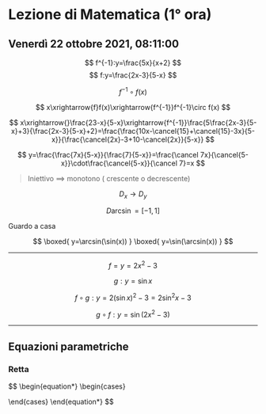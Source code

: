 # Lezione di Matematica (1° ora)
## Venerdì 22 ottobre 2021, 08:11:00


$$
f^{-1}:y=\frac{5x}{x+2}
$$
$$
f:y=\frac{2x-3}{5-x}
$$


$$
f^{-1}\circ f(x)
$$

$$
x\xrightarrow{f}f(x)\xrightarrow{f^{-1}}f^{-1}\circ f(x)
$$

$$
x\xrightarrow{}\frac{23-x}{5-x}\xrightarrow{f^{-1}}\frac{5\frac{2x-3}{5-x}+3}{\frac{2x-3}{5-x}+2}=\frac{\frac{10x-\cancel{15}+\cancel{15}-3x}{5-x}}{\frac{\cancel{2x}-3+10-\cancel{2x}}{5-x}}
$$



$$
y=\frac{\frac{7x}{5-x}}{\frac{7}{5-x}}=\frac{\cancel 7x}{\cancel{5-x}}\cdot\frac{\cancel{5-x}}{\cancel 7}=x
$$



> Iniettivo $\implies$ monotono ( crescente o decrescente)



$$
D_x \to D_y
$$


$$
D \arcsin = [-1,1]
$$


Guardo a casa

$$
\boxed{
y=\arcsin(\sin(x))
}
\boxed{
y=\sin(\arcsin(x))
}
$$


---



$$
f=y=2x^2-3
$$

$$
g:y=\sin x
$$

$$
f\circ g:y=2(\sin x)^2-3=2\sin^2x-3
$$

$$
g\circ f : y=\sin(2x^2-3)
$$

---

## Equazioni parametriche

### Retta

$$
\begin{equation*}
\begin{cases} 

\end{cases}
\end{equation*}
$$
<!--stackedit_data:
eyJoaXN0b3J5IjpbLTExODQ2MDA4MDUsNjMxMjAxMzUyXX0=
-->